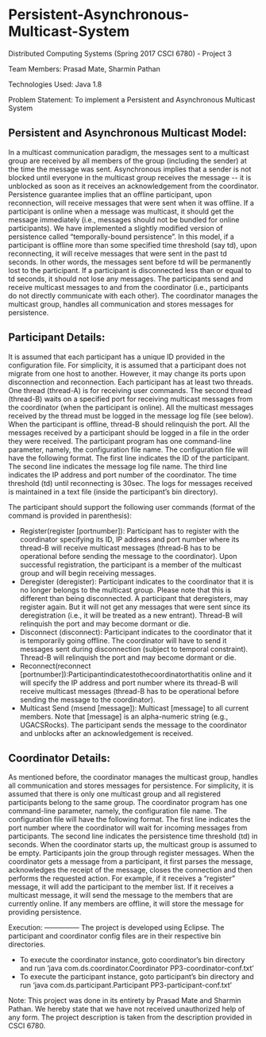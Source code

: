 # Persistent-Asynchronous-Multicast-System

Distributed Computing Systems (Spring 2017 CSCI 6780) - Project 3

Team Members: Prasad Mate, Sharmin Pathan

Technologies Used: Java 1.8

Problem Statement: To implement a Persistent and Asynchronous Multicast System

Persistent and Asynchronous Multicast Model:
-------------------------------------------
In a multicast communication paradigm, the messages sent to a multicast group are received by all members of the group (including the sender) at the time the message was sent. Asynchronous implies that a sender is not blocked until everyone in the multicast group receives the message -- it is unblocked as soon as it receives an acknowledgement from the coordinator. Persistence guarantee implies that an offline participant, upon reconnection, will receive messages that were sent when it was offline. If a participant is online when a message was multicast, it should get the message immediately (i.e., messages should not be bundled for online participants).
We have implemented a slightly modified version of persistence called “temporally-bound persistence”. In this model, if a participant is offline more than some specified time threshold (say td), upon reconnecting, it will receive messages that were sent in the past td seconds. In other words, the messages sent before td will be permanently lost to the participant. If a participant is disconnected less than or equal to td seconds, it should not lose any messages.
The participants send and receive multicast messages to and from the coordinator (i.e., participants do not directly communicate with each other). The coordinator manages the multicast group, handles all communication and stores messages for persistence.

Participant Details:
-------------------
It is assumed that each participant has a unique ID provided in the configuration file. For simplicity, it is assumed that a participant does not migrate from one host to another. However, it may change its ports upon disconnection and reconnection.
Each participant has at least two threads. One thread (thread-A) is for receiving user commands. The second thread (thread-B) waits on a specified port for receiving multicast messages from the coordinator (when the participant is online). All the multicast messages received by the thread must be logged in the message log file (see below). When the participant is offline, thread-B should relinquish the port. All the messages received by a participant should be logged in a file in the order they were received.
The participant program has one command-line parameter, namely, the configuration file name. The configuration file will have the following format. The first line indicates the ID of the participant. The second line indicates the message log file name. The third line indicates the IP address and port number of the coordinator. The time threshold (td) until reconnecting is 30sec. The logs for messages received is maintained in a text file (inside the participant’s bin directory).

The participant should support the following user commands (format of the command is provided in parenthesis):
- Register(register [portnumber]): Participant has to register with the coordinator specifying its ID, IP address and port number where its thread-B will receive multicast messages (thread-B has to be operational before sending the message to the coordinator). Upon successful registration, the participant is a member of the multicast group and will begin receiving messages.
- Deregister (deregister): Participant indicates to the coordinator that it is no longer belongs to the multicast group. Please note that this is different than being disconnected. A participant that deregisters, may register again. But it will not get any messages that were sent since its deregistration (i.e., it will be treated as a new entrant). Thread-B will relinquish the port and may become dormant or die.
- Disconnect (disconnect): Participant indicates to the coordinator that it is temporarily going offline. The coordinator will have to send it messages sent during disconnection (subject to temporal constraint). Thread-B will relinquish the port and may become dormant or die.
- Reconnect(reconnect [portnumber]):Participantindicatestothecoordinatorthatitis online and it will specify the IP address and port number where its thread-B will receive multicast messages (thread-B has to be operational before sending the message to the coordinator).
- Multicast Send (msend [message]): Multicast [message] to all current members. Note that [message] is an alpha-numeric string (e.g., UGACSRocks). The participant sends the message to the coordinator and unblocks after an acknowledgement is received.

Coordinator Details:
-------------------
As mentioned before, the coordinator manages the multicast group, handles all communication and stores messages for persistence. For simplicity, it is assumed that there is only one multicast group and all registered participants belong to the same group.
The coordinator program has one command-line parameter, namely, the configuration file name. The configuration file will have the following format. The first line indicates the port number where the coordinator will wait for incoming messages from participants. The second line indicates the persistence time threshold (td) in seconds.
When the coordinator starts up, the multicast group is assumed to be empty. Participants join the group through register messages. When the coordinator gets a message from a participant, it first parses the message, acknowledges the receipt of the message, closes the connection and then performs the requested action. For example, if it receives a “register” message, it will add the participant to the member list. If it receives a multicast message, it will send the message to the members that are currently online. If any members are offline, it will store the message for providing persistence.

Execution:
—————
The project is developed using Eclipse. The participant and coordinator config files are in their respective bin directories.
- To execute the coordinator instance, goto coordinator’s bin directory and run ‘java com.ds.coordinator.Coordinator PP3-coordinator-conf.txt’
- To execute the participant instance, goto participant’s bin directory and run ‘java com.ds.participant.Participant PP3-participant-conf.txt’

Note: This project was done in its entirety by Prasad Mate and Sharmin Pathan. We hereby state that we have not received unauthorized help of any form. The project description is taken from the description provided in CSCI 6780.
